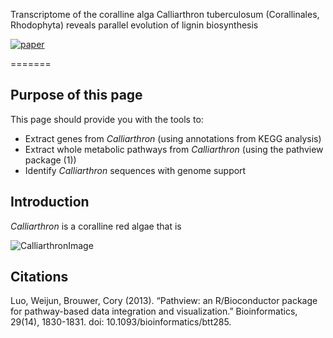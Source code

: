 
Transcriptome of the coralline alga Calliarthron tuberculosum (Corallinales, Rhodophyta) reveals parallel evolution of lignin biosynthesis

[![paper](https://upload.wikimedia.org/wikipedia/commons/thumb/5/52/Continuous_form_paper_%2814p875_x_11%29.jpg/330px-Continuous_form_paper_%2814p875_x_11%29.jpg=Download)](https://upload.wikimedia.org/wikipedia/commons/thumb/5/52/Continuous_form_paper_%2814p875_x_11%29.jpg/330px-Continuous_form_paper_%2814p875_x_11%29.jpg)

=======

Purpose of this page
------------
This page should provide you with the tools to:
- Extract genes from *Calliarthron* (using annotations from KEGG analysis)
- Extract whole metabolic pathways from *Calliarthron* (using the pathview package (1))
- Identify *Calliarthron* sequences with genome support

Introduction
------------
*Calliarthron* is a coralline red algae that is 

![CalliarthronImage](http://www3.botany.ubc.ca/martone/gallery-images/22.jpg)


Citations
-----------
Luo, Weijun, Brouwer, Cory (2013). “Pathview: an R/Bioconductor package for pathway-based data integration and visualization.” Bioinformatics, 29(14), 1830-1831. doi: 10.1093/bioinformatics/btt285.
